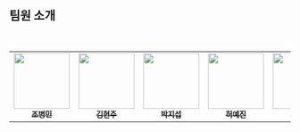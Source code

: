 
<br/>

## 팀원 소개

<br/>

<table>
  <tbody>
    <tr>
      <td align="center"><a href="https://github.com/merrybmc"><img src="https://avatars.githubusercontent.com/u/65064563?v=4" width="100px;" alt=""/><br /><sub><b>조병민</b></sub></a><br /></td>
      <td align="center"><a href="https://github.com/kkhhjjoo"><img src="https://avatars.githubusercontent.com/u/94750692?v=4" width="100px;" alt=""/><br /><sub><b>김현주</b></sub></a><br /></td>
      <td align="center"><a href="https://github.com/Jisub24"><img src="https://avatars.githubusercontent.com/u/140288819?v=4" width="100px;" alt=""/><br /><sub><b>박지섭</b></sub></a><br /></td>
      <td align="center"><a href="https://github.com/hyj-zz"><img src="https://avatars.githubusercontent.com/u/133831101?v=4" width="100px;" alt=""/><br /><sub><b>허예진</b></sub></a><br /></td>
      <td align="center"><a href="https://github.com/holyhw"><img src="https://avatars.githubusercontent.com/u/162965202?v=4" width="100px;" alt=""/><br /><sub><b>유현욱</b></sub></a><br /></td>
      <td align="center"><a href="https://github.com/nnjys99"><img src="https://avatars.githubusercontent.com/u/225927416?v=4" width="100px;" alt=""/><br /><sub><b>장유석</b></sub></a><br /></td>
      <td align="center"><a href="https://github.com/tjwngml"><img src="https://avatars.githubusercontent.com/u/226293705?v=4" width="100px;" alt=""/><br /><sub><b>서주희</b></sub></a><br /></td>
      <td align="center"><a href="https://github.com/Mark-Yoo"><img src="https://avatars.githubusercontent.com/u/46216456?v=4" width="100px;" alt=""/><br /><sub><b>d유진혁</b></sub></a><br /></td>
     </tr>
  </tbody>
</table>
